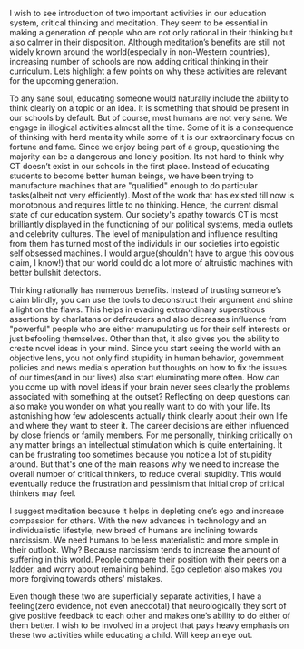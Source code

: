 I wish to see introduction of two important activities in our education system, critical thinking and meditation. They seem to be essential in making a generation of people who are not only rational in their thinking but also calmer in their disposition. Although meditation’s benefits are still not widely known around the world(especially in non-Western countries), increasing number of schools are now adding critical thinking in their curriculum. Lets highlight a few points on why these activities are relevant for the upcoming generation. 

To any sane soul, educating someone would naturally include the ability to think clearly on a topic or an idea. It is something that should be present in our schools by default. But of course, most humans are not very sane. We engage in illogical activities almost all the time. Some of it is a consequence of thinking with herd mentality while some of it is our extraordinary focus on fortune and fame. Since we enjoy being part of a group, questioning the majority can be a dangerous and lonely position. Its not hard to think why CT doesn’t exist in our schools in the first place. Instead of educating students to become better human beings, we have been trying to manufacture machines that are "qualified" enough to do particular tasks(albeit not very efficiently). Most of the work that has existed till now is monotonous and requires little to no thinking.  Hence, the current dismal state of our education system. Our society's apathy towards CT is most  brilliantly displayed in the functioning of our political systems, media outlets and celebrity cultures. The level of manipulation and influence resulting from them has turned most of the individuls in our societies into egoistic self obsessed machines. I would argue(shouldn't have to argue this obvious claim, I know!) that our world could do a lot more of altruistic machines with better bullshit detectors. 

Thinking rationally has numerous benefits. Instead of trusting someone’s claim blindly, you can use the tools to deconstruct their argument and shine a light on the flaws. This helps in evading extraordinary superstitous assertions by charlatans or defrauders and also decreases influence from "powerful" people who are either manupulating us for their self interests or just befooling themselves. Other than that, it also gives you the ability to create novel ideas in your mind. Since you start seeing the world with an objective lens, you not only find stupidity in human behavior, government policies and news media's operation but thoughts on how to fix the issues of our times(and in our lives) also start eluminating more often. How can you come up with novel ideas if your brain never sees clearly the problems associated with something at the outset? Reflecting on deep questions can also make you wonder on what you really want to do with your life. Its astonishing how few adolescents actually think clearly about their own life and where they want to steer it. The career decisions are either influenced by close friends or family members. For me personally, thinking critically on any matter brings an intellectual stimulation which is quite entertaining. It can be frustrating too sometimes because you notice a lot of stupidity around. But that's one of the main reasons why we need to increase the overall number of critical thinkers, to reduce overall stupidity. This would eventually reduce the frustration and pessimism that initial crop of critical thinkers may feel. 

I suggest meditation because it helps in depleting one’s ego and increase compassion for others. With the new advances in technology and an individualistic lifestyle, new breed of humans are inclining towards narcissism. We need humans to be less materialistic and more simple in their outlook. Why? Because narcissism tends to increase the amount of suffering in this world. People compare their position with their peers on a ladder, and worry about remaining behind. Ego depletion also makes you more forgiving towards others' mistakes.

Even though these two are superficially separate activities, I have a feeling(zero evidence, not even anecdotal) that neurologically they sort of give positive feedback to each other and makes one’s ability to do either of them better. I wish to be involved in a project that pays heavy emphasis on these two activities while educating a child. Will keep an eye out. 